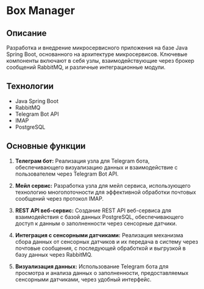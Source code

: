 # Box Manager

## Описание

Разработка и внедрение микросервисного приложения на базе Java Spring Boot, основанного на архитектуре микросервисов. Ключевые компоненты включают в себя узлы, взаимодействующие через брокер сообщений RabbitMQ, и различные интеграционные модули.

## Технологии

- Java Spring Boot
- RabbitMQ
- Telegram Bot API
- IMAP
- PostgreSQL

## Основные функции

1. **Телеграм бот:** Реализация узла для Telegram бота, обеспечивающего визуализацию данных и взаимодействие с пользователем через Telegram Bot API.

2. **Мейл сервис:** Разработка узла для мейл сервиса, использующего технологию многопоточности для эффективной обработки почтовых сообщений через протокол IMAP.

3. **REST API веб-сервис:** Создание REST API веб-сервиса для взаимодействия с базой данных PostgreSQL, обеспечивающего доступ к данным о заполненности через сенсорные датчики.

4. **Интеграция с сенсорными датчиками:** Реализация механизма сбора данных от сенсорных датчиков и их передача в систему через почтовые сообщения, с последующей обработкой и выгрузкой в базу данных через RabbitMQ.

5. **Визуализация данных:** Использование Telegram бота для просмотра и анализа данных о заполненности, предоставляемых сенсорными датчиками, через удобный интерфейс.
